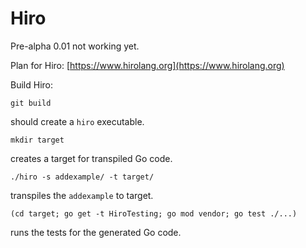 # Hiro

Pre-alpha 0.01 not working yet.

Plan for Hiro: [https://www.hirolang.org](https://www.hirolang.org)

Build Hiro:

`git build`

should create a `hiro` executable.

`mkdir target`

creates a target for transpiled Go code.

`./hiro -s addexample/ -t target/`

transpiles the `addexample` to target.

`(cd target; go get -t HiroTesting; go mod vendor; go test ./...)`

runs the tests for the generated Go code.